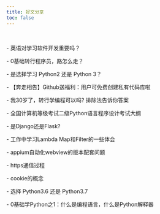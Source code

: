 ```yaml
---
title: 好文分享
toc: false
---
```


<br>

<a href="../2019021001/" target="_blank" style="text-decoration:none"> - 英语对学习软件开发重要吗？</a>

<a href="../2019011501/" target="_blank" style="text-decoration:none"> - 0基础转行程序员，路怎么走？</a>

<a href="../2019011401/" target="_blank" style="text-decoration:none"> - 是选择学习 Python2 还是 Python 3？</a>

<a href="../2019011001/" target="_blank" style="text-decoration:none"> - 【奔走相告】Github送福利：用户可免费创建私有代码库啦</a>

<a href="../2019010801/" target="_blank" style="text-decoration:none"> - 我30岁了，转行学编程可以吗?  排除法告诉你答案</a>

<a href="../2019010501/" target="_blank" style="text-decoration:none"> - 全国计算机等级考试二级Python语言程序设计考试大纲</a>

<a href="../2018122701/" target="_blank" style="text-decoration:none"> - 是Django还是Flask?</a>

<a href="../2018122601/" target="_blank" style="text-decoration:none"> - 工作中学习Lambda Map和Filter的一些体会</a>

<a href="../2018081702/" target="_blank" style="text-decoration:none"> - appium自动化webview的版本配套问题</a>

<a href="../2018081501/" target="_blank" style="text-decoration:none"> - https通信过程</a>

<a href="../2018081701/" target="_blank" style="text-decoration:none"> - cookie的概念</a>

<a href="../2018071101/" target="_blank" style="text-decoration:none"> - 选择 Python3.6 还是 Python3.7</a>

<a href="../2018071401/" target="_blank" style="text-decoration:none"> - 0基础学Python之1：什么是编程语言，什么是Python解释器</a>
